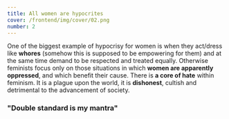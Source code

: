 ```yaml
---
title: All women are hypocrites
cover: /frontend/img/cover/02.png
number: 2
---
```


<section class="snap intro"><div class="module">One of the biggest example of hypocrisy for women is when they act/dress like <b>whores</b> (somehow this is supposed to be empowering for them) and at the same time demand to be respected and treated equally. Otherwise feminists focus only on those situations in which <b>women are apparently oppressed</b>, and which benefit their cause. There is <b>a core of hate</b> within feminism. It is a plague upon the world, it is <b>dishonest</b>, cultish and detrimental to the advancement of society.
</div></section>


<h3 class="meme">"Double standard is my mantra"</h3>
<div class="meme-carousel">

<img data-flickity-lazyload="https://dd-group01.github.io/phase03/frontend/img/page02/meme/25.jpg" class="meme-img"><img data-flickity-lazyload="https://dd-group01.github.io/phase03/frontend/img/page02/meme/3.jpg" class="meme-img"><img data-flickity-lazyload="https://dd-group01.github.io/phase03/frontend/img/page02/meme/5.jpg" class="meme-img"><img data-flickity-lazyload="https://dd-group01.github.io/phase03/frontend/img/page02/meme/6.jpg" class="meme-img"><img data-flickity-lazyload="https://dd-group01.github.io/phase03/frontend/img/page02/meme/7.jpg" class="meme-img"><img data-flickity-lazyload="https://dd-group01.github.io/phase03/frontend/img/page02/meme/8.jpg" class="meme-img"><img data-flickity-lazyload="https://dd-group01.github.io/phase03/frontend/img/page02/meme/9.jpg" class="meme-img"><img data-flickity-lazyload="https://dd-group01.github.io/phase03/frontend/img/page02/meme/10.jpg" class="meme-img"><img data-flickity-lazyload="https://dd-group01.github.io/phase03/frontend/img/page02/meme/11.jpg" class="meme-img"><img data-flickity-lazyload="https://dd-group01.github.io/phase03/frontend/img/page02/meme/12.jpg" class="meme-img"><img data-flickity-lazyload="https://dd-group01.github.io/phase03/frontend/img/page02/meme/13.jpg" class="meme-img"><img data-flickity-lazyload="https://dd-group01.github.io/phase03/frontend/img/page02/meme/14.jpg" class="meme-img"><img data-flickity-lazyload="https://dd-group01.github.io/phase03/frontend/img/page02/meme/15.png" class="meme-img"><img data-flickity-lazyload="https://dd-group01.github.io/phase03/frontend/img/page02/meme/16.jpg" class="meme-img"><img data-flickity-lazyload="https://dd-group01.github.io/phase03/frontend/img/page02/meme/17.jpg" class="meme-img"><img data-flickity-lazyload="https://dd-group01.github.io/phase03/frontend/img/page02/meme/18.jpeg" class="meme-img"><img data-flickity-lazyload="https://dd-group01.github.io/phase03/frontend/img/page02/meme/19.jpg" class="meme-img"><img data-flickity-lazyload="https://dd-group01.github.io/phase03/frontend/img/page02/meme/20.png" class="meme-img"><img data-flickity-lazyload="https://dd-group01.github.io/phase03/frontend/img/page02/meme/21.jpg" class="meme-img"><img data-flickity-lazyload="https://dd-group01.github.io/phase03/frontend/img/page02/meme/22.jpg" class="meme-img"><img data-flickity-lazyload="https://dd-group01.github.io/phase03/frontend/img/page02/meme/23.png" class="meme-img"><img data-flickity-lazyload="https://dd-group01.github.io/phase03/frontend/img/page02/meme/24.jpg" class="meme-img"><img data-flickity-lazyload="https://dd-group01.github.io/phase03/frontend/img/page02/meme/2.jpg" class="meme-img"><img data-flickity-lazyload="https://dd-group01.github.io/phase03/frontend/img/page02/meme/4.jpg" class="meme-img">
    
</div>
